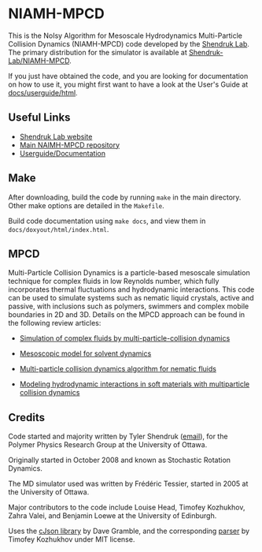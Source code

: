 # NIAMH-MPCD
This is the NoIsy Algorithm for Mesoscale Hydrodynamics Multi-Particle Collision Dynamics (NIAMH-MPCD) code developed by the [Shendruk Lab](https://tnshendruk.com). The primary distribution for the simulator is available at [Shendruk-Lab/NIAMH-MPCD](https://github.com/Shendruk-Lab/NIAMH-MPCD).

If you just have obtained the code, and you are looking for documentation on how to use it, you might first want to have a look at the User's Guide at [docs/userguide/html](https://github.com/Shendruk-Lab/NIAMH-MPCD/docs/userguide/html).

## Useful Links
- [Shendruk Lab website](https://tnshendruk.com)
- [Main NAIMH-MPCD repository](https://github.com/Shendruk-Lab/NIAMH-MPCD)
- [Userguide/Documentation](https://github.com/Shendruk-Lab/NIAMH-MPCD/blob/master/docs/README.md)

## Make
After downloading, build the code by running `make` in the main directory. 
Other make options are detailed in the `Makefile`.

Build code documentation using `make docs`, and view them in `docs/doxyout/html/index.html`.

## MPCD
Multi-Particle Collision Dynamics is a particle-based mesoscale simulation technique for complex fluids in low Reynolds number, which fully incorporates thermal fluctuations and hydrodynamic interactions. This code can be used to simulate systems such as nematic liquid crystals, active and passive, with inclusions such as polymers, swimmers and complex mobile boundaries in 2D and 3D. Details on the MPCD approach can be found in the following review articles:

* [Simulation of complex fluids by multi-particle-collision dynamics](https://www.sciencedirect.com/science/article/pii/S0010465505001700)

* [Mesoscopic model for solvent dynamics](https://aip.scitation.org/doi/abs/10.1063/1.478857)

* [Multi-particle collision dynamics algorithm for nematic fluids](https://pubs.rsc.org/en/content/articlehtml/2015/sm/c5sm00839e)

* [Modeling hydrodynamic interactions in soft materials with multiparticle collision dynamics](https://www.sciencedirect.com/science/article/pii/S2211339819300024) 

## Credits
Code started and majority written by Tyler Shendruk ([email](mailto:t.shendruk@ed.ac.uk)), for the Polymer Physics Research Group at the University of Ottawa.

Originally started in October 2008 and known as Stochastic Rotation Dynamics.

The MD simulator used was written by Frédéric Tessier, started in 2005 at the University of Ottawa.

Major contributors to the code include Louise Head, Timofey Kozhukhov, Zahra Valei, and Benjamin Loewe at the University of Edinburgh.

Uses the [cJson library](https://github.com/DaveGamble/cJSON) by Dave Gramble, and the corresponding [parser](https://github.com/T-Kozhukhov/cJson-Parser) by Timofey Kozhukhov under MIT license.